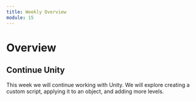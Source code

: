 ```yaml
---
title: Weekly Overview
module: 15
---
```


# Overview


## Continue Unity  

This week we will continue working with Unity. We will explore creating a custom script, applying it to an object, and adding more levels.